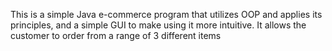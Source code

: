 This is a simple Java e-commerce program that utilizes OOP and applies its principles, and a simple GUI to make using it more intuitive.
It allows the customer to order from a range of 3 different items
